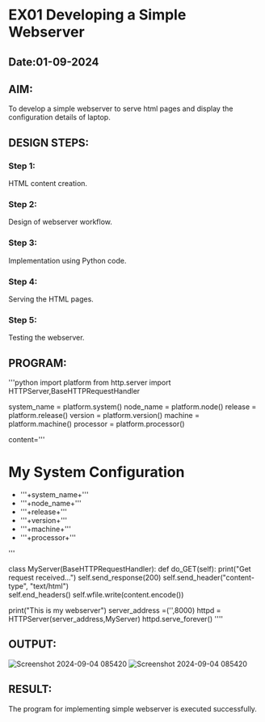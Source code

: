 # EX01 Developing a Simple Webserver
## Date:01-09-2024

## AIM:
To develop a simple webserver to serve html pages and display the configuration details of laptop.

## DESIGN STEPS:
### Step 1: 
HTML content creation.

### Step 2:
Design of webserver workflow.

### Step 3:
Implementation using Python code.

### Step 4:
Serving the HTML pages.

### Step 5:
Testing the webserver.

## PROGRAM:
'''python
import platform
from http.server import HTTPServer,BaseHTTPRequestHandler

system_name = platform.system()
node_name = platform.node()
release = platform.release()
version = platform.version()
machine = platform.machine()
processor = platform.processor()

content='''
<html lang="en">
<head>
    <meta charset="UTF-8">
    <meta name="viewport" content="width=device-width, initial-scale=1.0">
    <title>My System Configuration</title>
</head>
<body>
    <h1>My System Configuration</h1>
    <ul>
        <li>'''+system_name+'''</li>
        <li>'''+node_name+'''</li>
        <li>'''+release+'''</li>  
        <li>'''+version+'''</li>  
        <li>'''+machine+'''</li>  
        <li>'''+processor+'''</li>  
    </ul>
</body>
</html>
'''

class MyServer(BaseHTTPRequestHandler):
    def do_GET(self):
        print("Get request received...")
        self.send_response(200) 
        self.send_header("content-type", "text/html")       
        self.end_headers()
        self.wfile.write(content.encode())

print("This is my webserver") 
server_address =('',8000)
httpd = HTTPServer(server_address,MyServer)
httpd.serve_forever()
''''


## OUTPUT:
![Screenshot 2024-09-04 085420](https://github.com/user-attachments/assets/fe79440a-037d-450a-b513-7b472df3be5a)
![Screenshot 2024-09-04 085420](https://github.com/user-attachments/assets/375fb230-e3ed-496d-94ed-acc13b663fcf)




## RESULT:
The program for implementing simple webserver is executed successfully.
